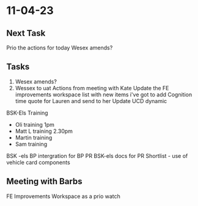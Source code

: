 # 11-04-23

## Next Task
Prio the actions for today
Wesex amends?

## Tasks
1. Wesex amends?
2. Wessex to uat
Actions from meeting with Kate
Update the FE improvements workspace list with new items i've got to add
Cognition time quote for Lauren and send to her
Update UCD dynamic


BSK-Els Training
- Oli training 1pm
- Matt L training 2.30pm
- Martin training
- Sam training

BSK -els BP intergration for BP PR
BSK-els docs for PR
Shortlist - use of vehicle card components

## Meeting with Barbs

FE Improvements Workspace as a prio watch

